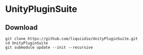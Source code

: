 # UnityPluginSuite


## Download

    git clone https://github.com/liquiidio/UnityPluginSuite.git
    cd UnityPluginSuite
    git submodule update --init --recursive
